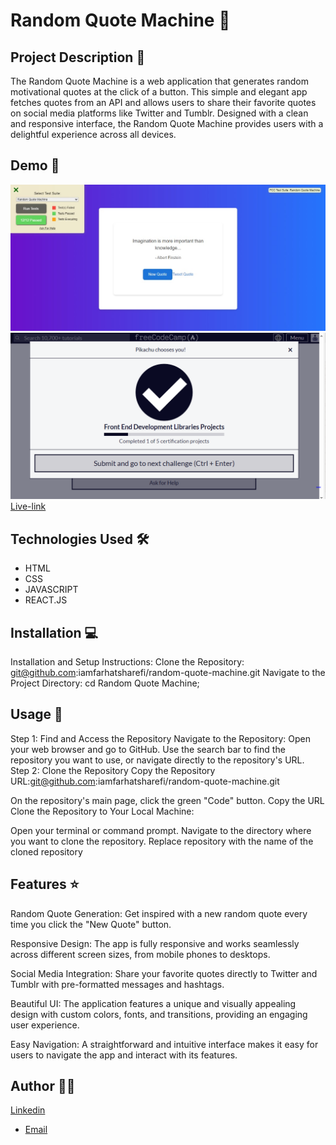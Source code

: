 # Random Quote Machine 🚀

## Project Description 📝
The Random Quote Machine is a web application that generates random motivational quotes at the click of a button. This simple and elegant app fetches quotes from an API and allows users to share their favorite quotes on social media platforms like Twitter and Tumblr. Designed with a clean and responsive interface, the Random Quote Machine provides users with a delightful experience across all devices.


## Demo 📸


![Demo](./src/images/random%20image.jpg)
![FreeCodeCamp](./src/images/freecodecamp.PNG)
<br>
 [Live-link](https://admirable-gumdrop-814cf9.netlify.app/)


## Technologies Used 🛠️

- HTML
- CSS
- JAVASCRIPT
- REACT.JS

## Installation 💻

Installation and Setup Instructions:
Clone the Repository:
git@github.com:iamfarhatsharefi/random-quote-machine.git
Navigate to the Project Directory:
cd Random Quote Machine;


## Usage 🎯

Step 1: Find and Access the Repository
Navigate to the Repository:
Open your web browser and go to GitHub.
Use the search bar to find the repository you want to use, or navigate directly to the repository's URL.
Step 2: Clone the Repository 
Copy the Repository URL:git@github.com:iamfarhatsharefi/random-quote-machine.git

On the repository's main page, click the green "Code" button.
Copy the URL 
Clone the Repository to Your Local Machine:


Open your terminal or command prompt.
Navigate to the directory where you want to clone the repository.
Replace repository with the name of the cloned repository


## Features ⭐

Random Quote Generation: Get inspired with a new random quote every time you click the "New Quote" button.

Responsive Design: The app is fully responsive and works seamlessly across different screen sizes, from mobile phones to desktops.

Social Media Integration: Share your favorite quotes directly to Twitter and Tumblr with pre-formatted messages and hashtags.

Beautiful UI: The application features a unique and visually appealing design with custom colors, fonts, and transitions, providing an engaging user experience.

Easy Navigation: A straightforward and intuitive interface makes it easy for users to navigate the app and interact with its features.

## Author 👩‍💻

[Linkedin](https://www.linkedin.com/in/farhat-sharefi-13a101309?utm_source=share&utm_campaign=share_via&utm_content=profile&utm_medium=android_app)
- [Email](sharefifarhat@gmail.com)

